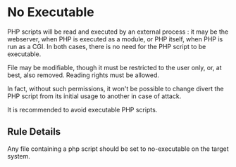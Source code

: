 <!-- Good Practices -->
# No Executable

PHP scripts will be read and executed by an external process : it may be the webserver, when PHP is executed as a module, or PHP itself, when PHP is run as a CGI. In both cases, there is no need for the PHP script to be executable. 

File may be modifiable, though it must be restricted to the user only, or, at best, also removed. Reading rights must be allowed. 

In fact, without such permissions, it won't be possible to change divert the PHP script from its initial usage to another in case of attack. 

It is recommended to avoid executable PHP scripts.

## Rule Details

Any file containing a php script should be set to no-executable on the target system. 


